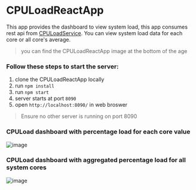 # CPULoadReactApp

This app provides the dashboard to view system load, this app consumes rest api from [CPULoadService](https://github.com/agrandhi18/CPULoadService.git). You can view system load data for each core or all core's average. 

> you can find the CPULoadReactApp image at the bottom of the age
 

### Follow these steps to start the server:

1) clone the CPULoadReactApp locally
2) run `npm install`
3) run `npm start`
4) server starts at port `8090`
5) open `http://localhost:8090/` in web broswer

> Ensure no other server is running on port 8090


### CPULoad dashboard with percentage load for each core value

![image](https://user-images.githubusercontent.com/32254453/31369556-e4556548-ad4a-11e7-8486-a20d7cf7bc23.png)

### CPULoad dashboard with aggregated percentage load for all system cores 

![image](https://user-images.githubusercontent.com/32254453/31369563-e8f7f4da-ad4a-11e7-9e5e-c2e8cb18cfdd.png)